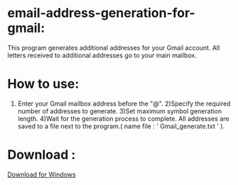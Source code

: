 # email-address-generation-for-gmail:
This program generates additional addresses for your Gmail account. All letters received to additional addresses go to your main mailbox.
# How to use:
1) Enter your Gmail mailbox address before the "@".
2)Specify the required number of addresses to generate.
3)Set maximum symbol generation length.
4)Wait for the generation process to complete. All addresses are saved to a file next to the program.( name file : ' Gmail_generate.txt ' ).

# Download :
[Download for Windows](https://github.com/loci456/email-address-generation-for-gmail-/releases/download/0.1/genGmail.exe)
